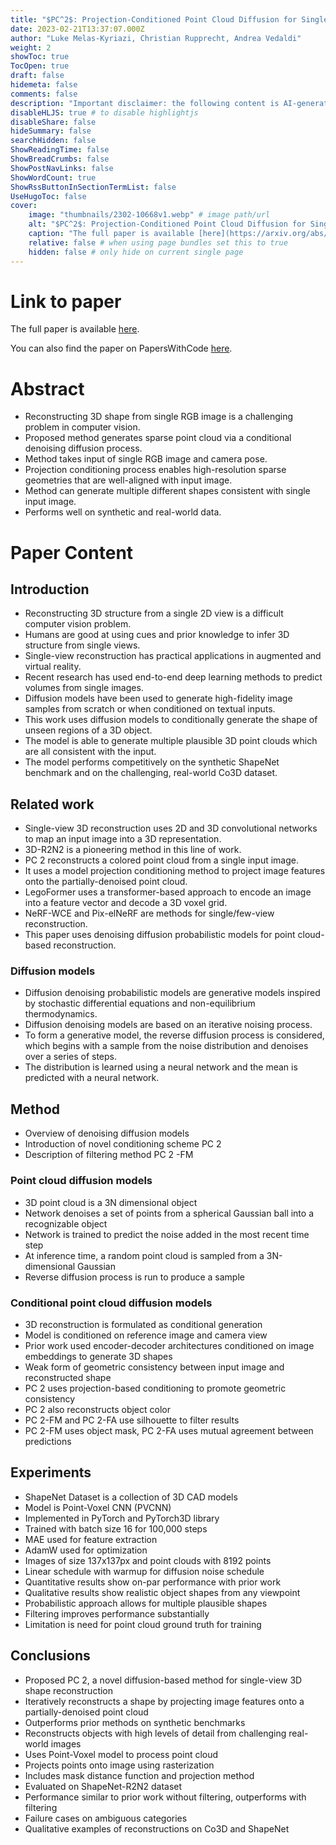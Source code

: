 ```yaml
---
title: "$PC^2$: Projection-Conditioned Point Cloud Diffusion for Single-Image 3D Reconstruction"
date: 2023-02-21T13:37:07.000Z
author: "Luke Melas-Kyriazi, Christian Rupprecht, Andrea Vedaldi"
weight: 2
showToc: true
TocOpen: true
draft: false
hidemeta: false
comments: false
description: "Important disclaimer: the following content is AI-generated, please make sure to fact check the presented information by reading the full paper."
disableHLJS: true # to disable highlightjs
disableShare: false
hideSummary: false
searchHidden: false
ShowReadingTime: false
ShowBreadCrumbs: false
ShowPostNavLinks: false
ShowWordCount: true
ShowRssButtonInSectionTermList: false
UseHugoToc: false
cover:
    image: "thumbnails/2302-10668v1.webp" # image path/url
    alt: "$PC^2$: Projection-Conditioned Point Cloud Diffusion for Single-Image 3D Reconstruction" # alt text
    caption: "The full paper is available [here](https://arxiv.org/abs/2302.10668)." # display caption under cover
    relative: false # when using page bundles set this to true
    hidden: false # only hide on current single page
---
```


# Link to paper
The full paper is available [here](https://arxiv.org/abs/2302.10668).

You can also find the paper on PapersWithCode [here](https://paperswithcode.com/paper/pc-2-projection-conditioned-point-cloud).

# Abstract
- Reconstructing 3D shape from single RGB image is a challenging problem in computer vision.
- Proposed method generates sparse point cloud via a conditional denoising diffusion process.
- Method takes input of single RGB image and camera pose.
- Projection conditioning process enables high-resolution sparse geometries that are well-aligned with input image.
- Method can generate multiple different shapes consistent with single input image.
- Performs well on synthetic and real-world data.

# Paper Content

## Introduction
- Reconstructing 3D structure from a single 2D view is a difficult computer vision problem.
- Humans are good at using cues and prior knowledge to infer 3D structure from single views.
- Single-view reconstruction has practical applications in augmented and virtual reality.
- Recent research has used end-to-end deep learning methods to predict volumes from single images.
- Diffusion models have been used to generate high-fidelity image samples from scratch or when conditioned on textual inputs.
- This work uses diffusion models to conditionally generate the shape of unseen regions of a 3D object.
- The model is able to generate multiple plausible 3D point clouds which are all consistent with the input.
- The model performs competitively on the synthetic ShapeNet benchmark and on the challenging, real-world Co3D dataset.

## Related work
- Single-view 3D reconstruction uses 2D and 3D convolutional networks to map an input image into a 3D representation.
- 3D-R2N2 is a pioneering method in this line of work.
- PC 2 reconstructs a colored point cloud from a single input image.
- It uses a model projection conditioning method to project image features onto the partially-denoised point cloud.
- LegoFormer uses a transformer-based approach to encode an image into a feature vector and decode a 3D voxel grid.
- NeRF-WCE and Pix-elNeRF are methods for single/few-view reconstruction.
- This paper uses denoising diffusion probabilistic models for point cloud-based reconstruction.

### Diffusion models
- Diffusion denoising probabilistic models are generative models inspired by stochastic differential equations and non-equilibrium thermodynamics.
- Diffusion denoising models are based on an iterative noising process.
- To form a generative model, the reverse diffusion process is considered, which begins with a sample from the noise distribution and denoises over a series of steps.
- The distribution is learned using a neural network and the mean is predicted with a neural network.

## Method
- Overview of denoising diffusion models
- Introduction of novel conditioning scheme PC 2
- Description of filtering method PC 2 -FM

### Point cloud diffusion models
- 3D point cloud is a 3N dimensional object
- Network denoises a set of points from a spherical Gaussian ball into a recognizable object
- Network is trained to predict the noise added in the most recent time step
- At inference time, a random point cloud is sampled from a 3N-dimensional Gaussian
- Reverse diffusion process is run to produce a sample

### Conditional point cloud diffusion models
- 3D reconstruction is formulated as conditional generation
- Model is conditioned on reference image and camera view
- Prior work used encoder-decoder architectures conditioned on image embeddings to generate 3D shapes
- Weak form of geometric consistency between input image and reconstructed shape
- PC 2 uses projection-based conditioning to promote geometric consistency
- PC 2 also reconstructs object color
- PC 2-FM and PC 2-FA use silhouette to filter results
- PC 2-FM uses object mask, PC 2-FA uses mutual agreement between predictions

## Experiments
- ShapeNet Dataset is a collection of 3D CAD models
- Model is Point-Voxel CNN (PVCNN)
- Implemented in PyTorch and PyTorch3D library
- Trained with batch size 16 for 100,000 steps
- MAE used for feature extraction
- AdamW used for optimization
- Images of size 137x137px and point clouds with 8192 points
- Linear schedule with warmup for diffusion noise schedule
- Quantitative results show on-par performance with prior work
- Qualitative results show realistic object shapes from any viewpoint
- Probabilistic approach allows for multiple plausible shapes
- Filtering improves performance substantially
- Limitation is need for point cloud ground truth for training

## Conclusions
- Proposed PC 2, a novel diffusion-based method for single-view 3D shape reconstruction
- Iteratively reconstructs a shape by projecting image features onto a partially-denoised point cloud
- Outperforms prior methods on synthetic benchmarks
- Reconstructs objects with high levels of detail from challenging real-world images
- Uses Point-Voxel model to process point cloud
- Projects points onto image using rasterization
- Includes mask distance function and projection method
- Evaluated on ShapeNet-R2N2 dataset
- Performance similar to prior work without filtering, outperforms with filtering
- Failure cases on ambiguous categories
- Qualitative examples of reconstructions on Co3D and ShapeNet
